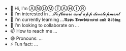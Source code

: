 - 👋 Hi, I’m ⒶⓃⓊⓂ ⓉⒶⒽⒾⓇ
- 👀 I’m interested in ...𝓢𝓸𝓯𝓽𝔀𝓪𝓻𝓮 𝓪𝓷𝓭 𝓪𝓹𝓹 𝓭𝓮𝓿𝓮𝓵𝓸𝓹𝓶𝓮𝓷𝓽
- 🌱 I’m currently learning ...𝕬𝖕𝖕𝖘 𝕯𝖊𝖛𝖊𝖑𝖔𝖕𝖒𝖊𝖓𝖙 𝖆𝖓𝖉 𝕮𝖔𝖉𝖎𝖓𝖌
- 💞️ I’m looking to collaborate on ...
- 📫 How to reach me ...
- 😄 Pronouns: ...
- ⚡ Fun fact: ...

<!---
anumum123/anumum123 is a ✨ special ✨ repository because its `README.md` (this file) appears on your GitHub profile.
You can click the Preview link to take a look at your changes.
--->
